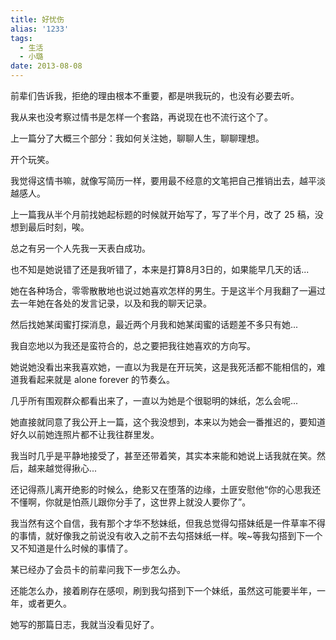 ```yaml
---
title: 好忧伤
alias: '1233'
tags:
  - 生活
  - 小璐
date: 2013-08-08
---
```


前辈们告诉我，拒绝的理由根本不重要，都是哄我玩的，也没有必要去听。

我从来也没考察过情书是怎样一个套路，再说现在也不流行这个了。

上一篇分了大概三个部分：我如何关注她，聊聊人生，聊聊理想。

开个玩笑。

我觉得这情书嘛，就像写简历一样，要用最不经意的文笔把自己推销出去，越平淡越感人。

上一篇我从半个月前找她起标题的时候就开始写了，写了半个月，改了 25 稿，没想到最后时刻，唉。

总之有另一个人先我一天表白成功。

也不知是她说错了还是我听错了，本来是打算8月3日的，如果能早几天的话...

她在各种场合，零零散散地也说过她喜欢怎样的男生。于是这半个月我翻了一遍过去一年她在各处的发言记录，以及和我的聊天记录。

然后找她某闺蜜打探消息，最近两个月我和她某闺蜜的话题差不多只有她...

我自恋地以为我还是蛮符合的，总之要把我往她喜欢的方向写。

她说她没看出来我喜欢她，一直以为我是在开玩笑，这是我死活都不能相信的，难道我看起来就是 alone forever 的节奏么。

几乎所有围观群众都看出来了，一直以为她是个很聪明的妹纸，怎么会呢...

她直接就同意了我公开上一篇，这个我没想到，本来以为她会一番推迟的，要知道好久以前她连照片都不让我往群里发。

我当时几乎是平静地接受了，甚至还带着笑，其实本来能和她说上话我就在笑。然后，越来越觉得揪心...

还记得燕儿离开绝影的时候么，绝影又在堕落的边缘，土匪安慰他“你的心思我还不懂啊，你就是怕燕儿跟你分手了，这世界上就没人要你了”。

我当然有这个自信，我有那个才华不愁妹纸，但我总觉得勾搭妹纸是一件草率不得的事情，就好像我之前说没有收入之前不去勾搭妹纸一样。唉~等我勾搭到下一个又不知道是什么时候的事情了。

某已经办了会员卡的前辈问我下一步怎么办。

还能怎么办，接着刷存在感呗，刷到我勾搭到下一个妹纸，虽然这可能要半年，一年，或者更久。

她写的那篇日志，我就当没看见好了。

